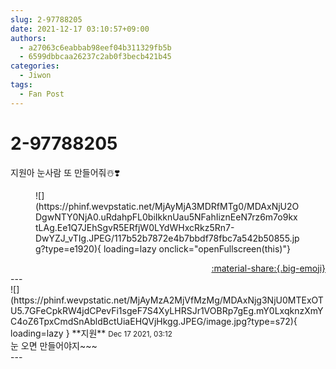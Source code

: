 ```yaml
---
slug: 2-97788205
date: 2021-12-17 03:10:57+09:00
authors:
  - a27063c6eabbab98eef04b311329fb5b
  - 6599dbbcaa26237c2ab0f3becb421b45
categories:
  - Jiwon
tags:
  - Fan Post
---
```


# 2-97788205

<div class="post-container" markdown="1">
<div class="content-container md-sidebar__scrollwrap" markdown="1">

지원아 눈사람 또 만들어줘☃️❣️
<figure markdown="1">
![](https://phinf.wevpstatic.net/MjAyMjA3MDRfMTg0/MDAxNjU2ODgwNTY0NjA0.uRdahpFL0biIkknUau5NFahIiznEeN7rz6m7o9kxtLAg.Ee1Q7JEhSgvR5ERfjW0LYdWHxcRkz5Rn7-DwYZJ_vTIg.JPEG/117b52b7872e4b7bbdf78fbc7a542b50855.jpg?type=e1920){ loading=lazy onclick="openFullscreen(this)"}
</figure>


</div>
</div>

<div style="text-align: right;" markdown="1">
<a href="https://weverse.io/fromis9/fanpost/2-97788205" style="text-align: right;">:material-share:{.big-emoji}</a>
</div>
---

<div class="comments-container md-sidebar__scrollwrap" markdown="1">
<div class="comment" markdown="1">
<div class='id-container' markdown="1">
![](https://phinf.wevpstatic.net/MjAyMzA2MjVfMzMg/MDAxNjg3NjU0MTExOTU5.7GFeCpkRW4jdCPevFi1sgeF7S4XyLHRSJr1VOBRp7gEg.mY0LxqknzXmYC4oZ6TpxCmdSnAbldBctUiaEHQVjHkgg.JPEG/image.jpg?type=s72){ loading=lazy }
**<span class="artist">지원</span>** <small>Dec 17 2021, 03:12</small><br>
</div>
<div class='comment-body' markdown="1">
눈 오면 만들어야지~~~
</div>
</div>
</div>
---
